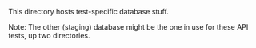 This directory hosts test-specific database stuff.

Note: The other (staging) database might be the one in use for these API tests, up two directories.

